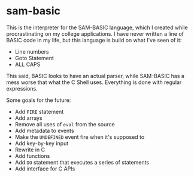 sam-basic
=========

This is the interpreter for the SAM-BASIC language, which I created while procrastinating on my college applications. I have never written a line of BASIC code in my life, but this language is build on what I've seen of it:

* Line numbers
* Goto Statement
* ALL CAPS

This said, BASIC looks to have an actual parser, while SAM-BASIC has a mess worse that what the C Shell uses. Everything is done with regular expressions.

Some goals for the future:

* Add `FIRE` statement
* Add arrays
* Remove all uses of `eval` from the source
* Add metadata to events
* Make the `UNDEFINED` event fire when it's supposed to
* Add key-by-key input
* Rewrite in C
* Add functions
* Add `DO` statement that executes a series of statements
* Add interface for C APIs
